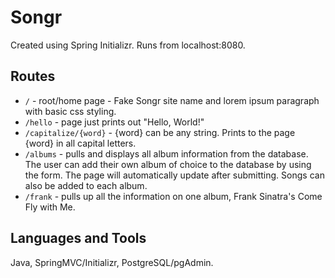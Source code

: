 # Songr

Created using Spring Initializr. Runs from localhost:8080.

## Routes
- `/` - root/home page - Fake Songr site name and lorem ipsum paragraph with basic css styling.
- `/hello` - page just prints out "Hello, World!"
- `/capitalize/{word}` - {word} can be any string. Prints to the page {word} in all capital letters.
- `/albums` - pulls and displays all album information from the database. The user can add their own album of choice 
to the database by using the form. The page will automatically update after submitting. Songs can also be added to 
each album.
- `/frank` - pulls up all the information on one album, Frank Sinatra's Come Fly with Me.

## Languages and Tools
Java, SpringMVC/Initializr, PostgreSQL/pgAdmin.